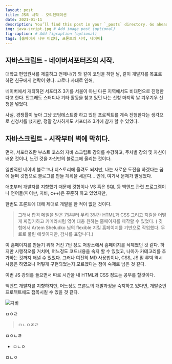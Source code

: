 ```yaml
---
layout: post
title: JS의 시작 - 오리엔테이션
date: 2021-01-11
description: You’ll find this post in your `_posts` directory. Go ahead and edit it and re-build the site to see your changes. # Add post description (optional)
img: java-script.jpg # Add image post (optional)
fig-caption: # Add figcaption (optional)
tags: [홈페이지 너무 어렵다, 프론트의 시작, 네이버]
---
```


## 자바스크립트 - 네이버서포터즈의 시작.

대학교 편입원서를 제출하고 언제나(?) 와 같이 코딩을 하던 날, 같이 개발자를 목표로 하던 친구에게 연락이 왔다. 코로나 사태로 인해, 

네이버에서 개최하던 서포터즈 3기를 서울이 아닌 다른 지역에서도 비대면으로 진행한다고 한다. 안그래도 스터디나 기타 활동을 찾고 있던 나는 신청 마지막 날 겨우겨우 신청을 넣었다.

사실, 경쟁률이 높아 그냥 코딩테스트랑 하고 있던 프로젝트를 계속 진행한다는 생각으로 신청서를 냈지만, 정말 감사하게도 서포터즈 3기에 참가 할 수 있었다.


## 자바스크립트 - 시작부터 벽에 막히다.

먼저, 서포터즈란 부스트 코스의 자바 스크립트 강의를 수강하고, 주차별 강의 및 자신이 배운 것이나, 느낀 것을 자신만의 블로그에 올리는 것이다. 

일반적인 네이버 블로그나 티스토리에 올려도 되지만, 나는 새로운 도전을 하겠다는 꿈에 들떠 깃헙으로 블로그를 만들 계획을 세운다... 인데, 여기서 문제가 발생했다.

애초부터 개발자를 지향했기 때문에 깃헙이나 VS 혹은 SQL 등 백엔드 관련 프로그램이나 언어들(파이싼, 자바, c++)은 꾸준히 하고 있었지만,

한번도 프론트에 대해 제대로 개발을 한 적이 없던 것이다.

>그래서 합격 메일을 받은 7일부터 무려 3일간 HTML과 CSS 그리고 지킬을 어떻게 짜집기하고 키메라처럼 엮어 대충 원하는 홈페이지를 제작할 수 있었다.
>( 깃헙에서 Artem Sheludko 님의 flexible 지킬 홈페이지를 기반으로 작업했다. 무료로 풀린 에셋이지만, 감사를 표합니다.) 

이 홈페이지를 만들기 위해 거진 7번 정도 저장소에서 홈페이지를 삭제했던 것 같다. 하지만 시행착오를 거치며, 어느정도 코드내용을 숙지 할 수 있었고, 나아가 카테고리를 추가하는 것까지 해낼 수 있었다. 그러나 여전히 MD 사용법이나, CSS, JS 밑 루빅 역시 사용은 하였으나 어떻게 구현되었는지 모르겠다는 점이 숙제로 남은 것 같다. 

이번 JS 강의를 들으면서 따로 시간을 내 HTML과 CSS 정도는 공부를 할것이다. 

백엔드 개발자를 지향하지만, 어느정도 프론트의 개발과정을 숙지하고 있다면, 개발중인 프로젝트에도 접목시킬 수 있을 것 같다.


![자바]({{site.baseurl}}/assets/img/js-1.png)



ㅁㅇㄹ

>ㅁㄴㅇㄻㄹ

ㅁㅇㄴㄹ

* ㅁㄴㅇ

ㅁㄴㅇ
